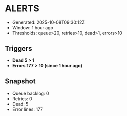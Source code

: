 # ALERTS

- Generated: 2025-10-08T09:30:12Z
- Window: 1 hour ago
- Thresholds: queue>20, retries>10, dead>1, errors>10

## Triggers
- **Dead 5 > 1**
- **Errors 177 > 10 (since 1 hour ago)**

## Snapshot
- Queue backlog: 0
- Retries: 0
- Dead: 5
- Error lines: 177
